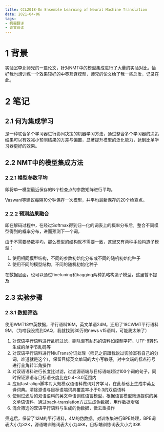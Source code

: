 ```yaml
---
title: CCL2018-On Ensemble Learning of Neural Machine Translation
date: 2021-04-06
tags:
- 机器翻译
- 论文阅读
---
```


# 1 背景
实验室李北师兄的一篇论文，针对NMT中的模型集成进行了大量的实验对比。恰好我也想训练一个效果较好的中英互译模型，师兄的论文给了我一些启发，记录在此。

# 2 笔记
## 2.1 何为集成学习
是一种联合多个学习器进行协同决策的机器学习方法，通过整合多个学习器的决策结果可以有效减小预测结果的方差与偏置，显著提升模型的泛化能力，达到比单学习器更好的效果。

## 2.2 NMT中的模型集成方法
### 2.2.1 模型参数平均
即将单一模型最近保存的N个检查点的参数矩阵进行平均。

Vaswani等建议每隔10分钟保存一次模型，并平均最新保存的20个检查点。
### 2.2.2 预测结果融合
即在解码过程中，在经过Softmax得到归一化的词表上的概率分布后，整合不同模型得到的概率分布，进而预测下一个词。

由于不需要参数平均，那么模型的结构就不需要一致，这里又有两种手段构造子模型：

1. 使用相同模型结构，不同的参数初始化分布或不同的随机初始化种子
2. 使用不同的模型结构，不同的随机初始化种子

在数据层面，也可以通过finetuning和bagging两种策略构造子模型，这里暂不提及

## 2.3 实验步骤
### 2.3.1 数据筛选
使用WMT18中英数据，平行语料16M，英文单语24M。还用了18CWMT平行语料9M。（为啥我没找到QAQ，我就找到30万的news v15语料，可能我太笨了）

1. 对双语平行语料进行乱码过滤，剔除混有乱码的语料如控制字符、UTF-8转码生成的单字节乱码等
2. 对双语平行语料进行NiuTrans分词处理（师兄之前跟我说过实验室有自己的分词，难道就是这个），保留目标英文单词的大小写敏感，对中文端的标点符号进行全角转半角操作
3. 对双语语料进行长度比过滤，过滤源语端与目标语端超过100个词的句子，同时保证源语与目标语长度比在0.4~3.0范围内
4. 应用fast-align脚本对大规模双语语料做词对齐学习，在此基础上生成中英互译词典。清除源语与目标语端词典覆盖率小于0.3的双语语料
5. 使用过滤后的双语语料的英文单语训练语言模型，根据语言模型筛选提供的英文单语语料，通过back-translation方式生成伪数据，用作数据增强
6. 混合筛选的双语平行语料与生成的伪数据，做去重操作

筛选后，保留了12M的平行语料，4M的伪数据。对训练集进行BPE处理，BPE词表大小为32K，源语端训练词表大小为48K，目标端训练词表大小为33K